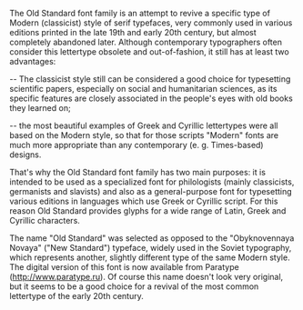 The Old Standard font family is an attempt to revive a specific type of
Modern (classicist) style of serif typefaces, very commonly used in various
editions printed in the late 19th and early 20th century, but almost
completely  abandoned later. Although contemporary typographers often
consider this lettertype obsolete and out-of-fashion, it still has at least
two advantages:

-- The classicist style still can be considered a good choice for
typesetting scientific papers, especially on social and humanitarian
sciences, as its specific features are closely associated in the people's
eyes with old books they learned on;

-- the most beautiful examples of Greek and Cyrillic lettertypes were all
based on the Modern style, so that for those scripts "Modern" fonts
are much more appropriate than any contemporary (e. g. Times-based)
designs.

That's why the Old Standard font family has two main purposes: it is
intended to be used as a specialized font for philologists (mainly
classicists, germanists and slavists) and also as a general-purpose font
for typesetting various  editions in languages which use Greek or Cyrillic
script. For this reason Old Standard provides glyphs for a wide range of
Latin, Greek and Cyrillic characters.

The name "Old Standard" was selected as opposed to the "Obyknovennaya
Novaya" ("New Standard") typeface, widely used in the Soviet typography,
which represents another, slightly different type of the same Modern style.
The digital version of this font is now available from Paratype
(http://www.paratype.ru). Of course this name doesn't look very original,
but it seems to be a good choice for a revival of the most common
lettertype of the early 20th century.
